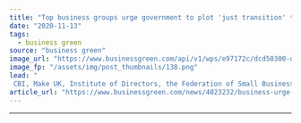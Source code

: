 ```yaml
---
title: "Top business groups urge government to plot 'just transition' to net zero"
date: "2020-11-13"
tags: 
  - business green
source: "business green"
image_url: "https://www.businessgreen.com/api/v1/wps/e97172c/dcd50300-dab6-4320-9485-aa23ad3f61e0/3/oilworkers-185x114.png"
image_fp: "/assets/img/post_thumbnails/138.png"
lead: "
 CBI, Make UK, Institute of Directors, the Federation of Small Businesses, and the British Chamber of Commerce call for joined-up approach to decarbonisation that manages impact on high carbon industries ..."
article_url: "https://www.businessgreen.com/news/4023232/business-urge-government-plot-transition-net-zero"
---
```


---

